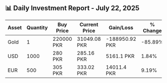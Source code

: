 ## 📊 Daily Investment Report - July 22, 2025

| Asset | Quantity | Buy Price | Current Price | Gain/Loss | % Change |
|-------|----------|-----------|----------------|------------|----------|
| Gold | 1 | 220000 PKR | 31049.08 PKR | -188950.92 PKR | -85.89% |
| USD | 1000 | 280 PKR | 285.16 PKR | 5161.1 PKR | 1.84% |
| EUR | 500 | 305 PKR | 333.02 PKR | 14011.4 PKR | 9.19% |
